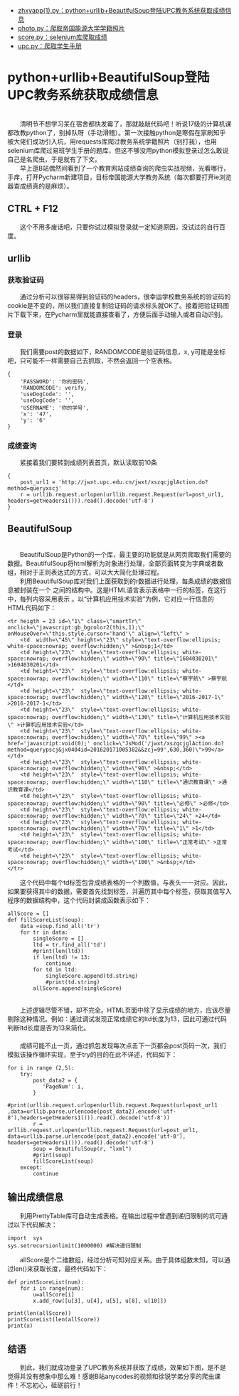 * [zhxyapp(1).py：python+urllib+BeautifulSoup登陆UPC教务系统获取成绩信息](https://github.com/cyh42/UPC/blob/master/zhxyapp(1).py)
* [photo.py：爬取帝国能源大学学籍照片](https://github.com/cyh42/UPC/blob/master/photo.py)
* [score.py：selenium库爬取成绩](https://github.com/cyh42/UPC/blob/master/score.py)
* [upc.py：爬取学生手册](https://github.com/cyh42/UPC/blob/master/upc.py)

# python+urllib+BeautifulSoup登陆UPC教务系统获取成绩信息
<br>　　清明节不想学习呆在宿舍都快发霉了，那就敲敲代码吧！听说17级的计算机课都改教python了，别掉队呀（手动滑稽）。第一次接触python是寒假在家刷知乎被大佬们成功引入坑，用requests库爬过教务系统学籍照片（别打我），也用selenium库爬过易班学生手册的题库，但这不够没用python模拟登录过怎么敢说自己是名爬虫，于是就有了下文。
<br>　　早上逛B站偶然间看到了一个教育网站成绩查询的爬虫实战视频，光看哪行，手痒，打开Pycharm新建项目，目标帝国能源大学教务系统（每次都要打开ie浏览器查成绩真的是麻烦）。
## CTRL + F12
　　这个不用多废话吧，只要你试过模拟登录就一定知道原因，没试过的自行百度。
## urllib
### 获取验证码
　　通过分析可以很容易得到验证码的headers，很幸运学校教务系统的验证码的cookie是不变的，所以我们直接复制验证码的请求标头就OK了。接着把验证码图片下载下来，在Pycharm里就能直接查看了，方便后面手动输入或者自动识别。
### 登录
　　我们需要post的数据如下，RANDOMCODE是验证码信息，x, y可能是坐标吧，只可能不一样需要自己去抓取，不然会返回一个空表格。
```+python
{
    'PASSWORD': '你的密码',
    'RANDOMCODE': verify,
    'useDogCode': '',
    'useDogCode': '',
    'USERNAME': '你的学号',
    'x': '47',
    'y': '6'
}
```
### 成绩查询
　　紧接着我们要转到成绩列表首页，默认读取前10条
```+python
{
    post_url1 = 'http://jwxt.upc.edu.cn/jwxt/xszqcjglAction.do?method=queryxscj'
	r = urllib.request.urlopen(urllib.request.Request(url=post_url1, headers=getHeaders1())).read().decode('utf-8')
}
```
## BeautifulSoup
<br>　　BeautifulSoup是Python的一个库，最主要的功能就是从网页爬取我们需要的数据。BeautifulSoup将html解析为对象进行处理，全部页面转变为字典或者数组，相对于正则表达式的方式，可以大大简化处理过程。
<br>　　利用BeautifulSoup库对我们上面获取到的r数据进行处理，每条成绩的数据信息被封装在一个 <tr></tr>之间的结构中。这是HTML语言表示表格中一行的标签，在这行中，每列内容采用<td></td>表示 。以“计算机应用技术实验”为例，它对应一行信息的HTML代码如下：
```+HTML
<tr heigth = 23 id=\"1\" class=\"smartTr\" onclick=\"javascript:gb_bgcolor2(this,1);\" onMouseOver=\"this.style.cursor='hand'\" align=\"left\" >
	<td  width=\"45\" height=\"23\" style=\"text-overflow:ellipsis; white-space:nowrap; overflow:hidden;\" >&nbsp;1</td>
	<td height=\"23\"  style=\"text-overflow:ellipsis; white-space:nowrap; overflow:hidden;\" width=\"90\" title=\"1604030201\" >1604030201</td>
	<td height=\"23\"  style=\"text-overflow:ellipsis; white-space:nowrap; overflow:hidden;\" width=\"110\" title=\"蔡宇航\" >蔡宇航</td>
	<td height=\"23\"  style=\"text-overflow:ellipsis; white-space:nowrap; overflow:hidden;\" width=\"120\" title=\"2016-2017-1\" >2016-2017-1</td>
	<td height=\"23\"  style=\"text-overflow:ellipsis; white-space:nowrap; overflow:hidden;\" width=\"130\" title=\"计算机应用技术实验\" >计算机应用技术实验</td>
	<td height=\"23\"  style=\"text-overflow:ellipsis; white-space:nowrap; overflow:hidden;\" width=\"70\" title=\"99\" ><a href='javascript:void(0);' onclick=\"JsMod('/jwxt/xszqcjglAction.do?method=querypscj&jx0404id=201620171005382&&zcj=99',630,360)\">99</a></td>
	<td height=\"23\"  style=\"text-overflow:ellipsis; white-space:nowrap; overflow:hidden;\" width=\"90\" >&nbsp;</td>
	<td height=\"23\"  style=\"text-overflow:ellipsis; white-space:nowrap; overflow:hidden;\" width=\"110\" title=\"通识教育课\" >通识教育课</td>
	<td height=\"23\"  style=\"text-overflow:ellipsis; white-space:nowrap; overflow:hidden;\" width=\"90\" title=\"必修\" >必修</td>
	<td height=\"23\"  style=\"text-overflow:ellipsis; white-space:nowrap; overflow:hidden;\" width=\"70\" title=\"24\" >24</td>
	<td height=\"23\"  style=\"text-overflow:ellipsis; white-space:nowrap; overflow:hidden;\" width=\"70\" title=\"1\" >1</td>
	<td height=\"23\"  style=\"text-overflow:ellipsis; white-space:nowrap; overflow:hidden;\" width=\"100\" title=\"正常考试\" >正常考试</td>
	<td height=\"23\"  style=\"text-overflow:ellipsis; white-space:nowrap; overflow:hidden;\" width=\"100\" >&nbsp;</td>
</tr>
```
　　这个代码中每个td标签包含成绩表格的一个列数值，与表头一一对应。因此，如果要获得其中的数据，需要首先找到<tr></tr>标签，并遍历其中每个<td></td>标签，获取其值写入程序的数据结构中，这个代码封装成函数表示如下：
```+python
allScore = []
def fillScoreList(soup):
    data =soup.find_all('tr')
    for tr in data:
        singleScore = []
        ltd = tr.find_all('td')
        #print(len(ltd))
        if len(ltd) != 13:
            continue
        for td in ltd:
            singleScore.append(td.string)
            #print(td.string)
        allScore.append(singleScore)
```
<br>　　上述逻辑尽管不错，却不完全。HTML页面中除了显示成绩的地方，应该尽量剔除这种情况。例如：通过调试发现正常成绩它的ltd长度为13，因此可通过代码判断ltd长度是否为13来简化。
<br>　　
<br>　　成绩可能不止一页，通过抓包发现每次点击下一页都会post页码一次，我们模拟该操作循环实现，至于try的目的在此不详述，代码如下：
```+python
for i in range (2,5):
    try:
        post_data2 = {
           'PageNum': i,
        }
        #print(urllib.request.urlopen(urllib.request.Request(url=post_url1 ,data=urllib.parse.urlencode(post_data2).encode('utf-8'),headers=getHeaders1())).read().decode('utf-8'))
        r = urllib.request.urlopen(urllib.request.Request(url=post_url1, data=urllib.parse.urlencode(post_data2).encode('utf-8'), headers=getHeaders1())).read().decode('utf-8')
        soup = BeautifulSoup(r, "lxml")
        #print(soup)
        fillScoreList(soup)
    except:
        continue
```
## 输出成绩信息
　　利用PrettyTable库可自动生成表格。在输出过程中曾遇到递归限制的坑可通过以下代码解决：
```+python
import  sys
sys.setrecursionlimit(1000000) #解决递归限制
```
　　allScore是个二维数组，经过分析可知对应关系。由于具体组数未知，可以通过len()来获取长度，最终代码如下：
```+python
def printScoreList(num):
    for i in range(num):
        u=allScore[i]
        x.add_row([u[3], u[4], u[5], u[8], u[10]])

print(len(allScore))
printScoreList(len(allScore))
print(x)
```
## 结语
　　到此，我们就成功登录了UPC教务系统并获取了成绩，效果如下图，是不是觉得并没有想象中那么难！感谢B站anycodes的视频和徐锐学弟分享的爬虫课件！不忘初心，砥砺前行！
